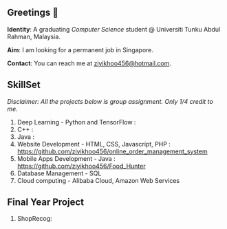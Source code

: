 ## Greetings 👋

<!--
**ziyikhoo456/ziyikhoo456** is a ✨ _special_ ✨ repository because its `README.md` (this file) appears on your GitHub profile.

Here are some ideas to get you started:

- 🔭 I’m currently working on ...
- 🌱 I’m currently learning ...
- 👯 I’m looking to collaborate on ...
- 🤔 I’m looking for help with ...
- 💬 Ask me about ...
- 📫 How to reach me: ...
- 😄 Pronouns: ...
- ⚡ Fun fact: ...
-->

**Identity**: A graduating *Computer Science* student @ Universiti Tunku Abdul Rahman, Malaysia.

**Aim**: I am looking for a permanent job in Singapore.

**Contact**: You can reach me at ziyikhoo456@hotmail.com.

## SkillSet
*Disclaimer: All the projects below is group assignment. Only 1/4 credit to me.*
1. Deep Learning - Python and TensorFlow :
2. C++ :
3. Java :
4. Website Development - HTML, CSS, Javascript, PHP : https://github.com/ziyikhoo456/online_order_management_system
6. Mobile Apps Development - Java : https://github.com/ziyikhoo456/Food_Hunter
7. Database Management - SQL
8. Cloud computing - Alibaba Cloud, Amazon Web Services

## Final Year Project
1. ShopRecog: 

